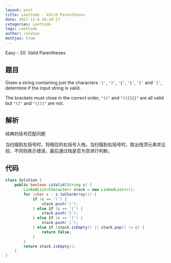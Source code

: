 ```yaml
---
layout: post
title: LeetCode - Valid Parentheses
date: 2017-11-6 20:34:17
categories: LeetCode
tags: LeetCode
author: renshuo
mathjax: true
---
```


Easy - 20. Valid Parentheses

<!--more-->

## 题目

Given a string containing just the characters `'('`, `')'`, `'{'`, `'}'`, `'['` and `']'`, determine if the input string is valid.

The brackets must close in the correct order, `"()"` and `"()[]{}"` are all valid but `"(]"` and `"([)]"` are not.

## 解析

经典的括号匹配问题

当扫描到左括号时，将相应的右括号入栈，当扫描到右括号时，取出栈顶元素并比较，不同则表示错误，最后通过栈是否为空进行判断。

## 代码

``` java
class Solution {
    public boolean isValid(String s) {
        LinkedList<Character> stack = new LinkedList<>();
        for (char c : s.toCharArray()) {
            if (c == '(') {
                stack.push(')');
            } else if (c == '{') {
                stack.push('}');
            } else if (c == '[') {
                stack.push(']');
            } else if (stack.isEmpty() || stack.pop() != c) {
                return false;
            }
        }
        return stack.isEmpty();
    }
}
```
